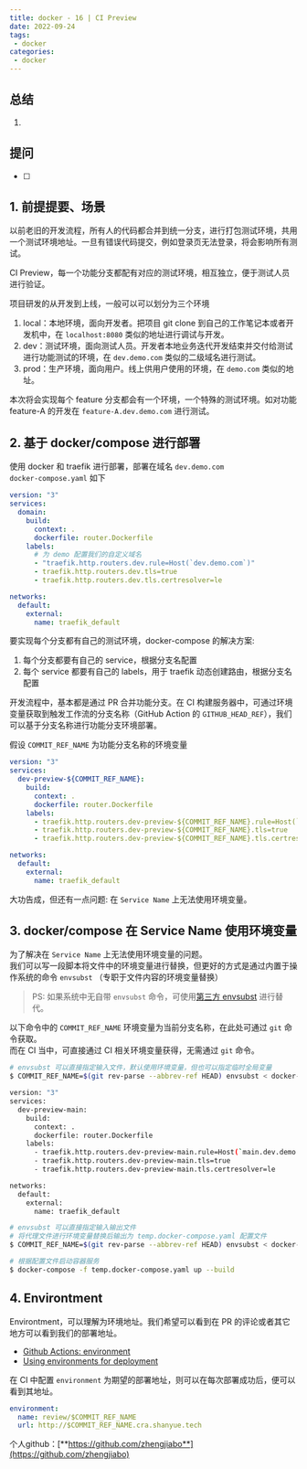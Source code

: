 ```yaml
---
title: docker - 16 | CI Preview
date: 2022-09-24
tags:
 - docker
categories: 
 - docker
---
```

 



## 总结
1. 




<!-- ## 疑问
- [ ]  -->




## 提问
- [ ] 





## 1. 前提提要、场景
以前老旧的开发流程，所有人的代码都合并到统一分支，进行打包测试环境，共用一个测试环境地址。一旦有错误代码提交，例如登录页无法登录，将会影响所有测试。      

CI Preview，每一个功能分支都配有对应的测试环境，相互独立，便于测试人员进行验证。

项目研发的从开发到上线，一般可以可以划分为三个环境
1. local：本地环境，面向开发者。把项目 git clone 到自己的工作笔记本或者开发机中，在 `localhost:8080` 类似的地址进行调试与开发。
2. dev：测试环境，面向测试人员。开发者本地业务迭代开发结束并交付给测试进行功能测试的环境，在 `dev.demo.com` 类似的二级域名进行测试。
3. prod：生产环境，面向用户。线上供用户使用的环境，在 `demo.com` 类似的地址。

本次将会实现每个 feature 分支都会有一个环境，一个特殊的测试环境。如对功能 feature-A 的开发在 `feature-A.dev.demo.com` 进行测试。




## 2. 基于 docker/compose 进行部署
使用 docker 和 traefik 进行部署，部署在域名 `dev.demo.com`        
`docker-compose.yaml` 如下
```yml
version: "3"
services:
  domain:
    build:
      context: .
      dockerfile: router.Dockerfile
    labels:
      # 为 demo 配置我们的自定义域名
      - "traefik.http.routers.dev.rule=Host(`dev.demo.com`)"
      - traefik.http.routers.dev.tls=true
      - traefik.http.routers.dev.tls.certresolver=le

networks:
  default:
    external:
      name: traefik_default
```
要实现每个分支都有自己的测试环境，docker-compose 的解决方案:
1. 每个分支都要有自己的 service，根据分支名配置
2. 每个 service 都要有自己的 labels，用于 traefik 动态创建路由，根据分支名配置

开发流程中，基本都是通过 PR 合并功能分支。在 CI 构建服务器中，可通过环境变量获取到触发工作流的分支名称（GitHub Action 的 `GITHUB_HEAD_REF`），我们可以基于分支名称进行功能分支环境部署。

假设 `COMMIT_REF_NAME` 为功能分支名称的环境变量
```yml
version: "3"
services:
  dev-preview-${COMMIT_REF_NAME}:
    build:
      context: .
      dockerfile: router.Dockerfile
    labels:
      - traefik.http.routers.dev-preview-${COMMIT_REF_NAME}.rule=Host(`${COMMIT_REF_NAME}.dev.demo.com`)
      - traefik.http.routers.dev-preview-${COMMIT_REF_NAME}.tls=true
      - traefik.http.routers.dev-preview-${COMMIT_REF_NAME}.tls.certresolver=le

networks:
  default:
    external:
      name: traefik_default
```

大功告成，但还有一点问题: 在 `Service Name` 上无法使用环境变量。       





## 3. docker/compose 在 Service Name 使用环境变量
为了解决在 `Service Name` 上无法使用环境变量的问题。       
我们可以写一段脚本将文件中的环境变量进行替换，但更好的方式是通过内置于操作系统的命令 `envsubst` （专职于文件内容的环境变量替换）

> PS: 如果系统中无自带 `envsubst` 命令，可使用[第三方 envsubst](https://github.com/a8m/envsubst) 进行替代。

以下命令中的 `COMMIT_REF_NAME` 环境变量为当前分支名称，在此处可通过 `git` 命令获取。       
而在 CI 当中，可直接通过 CI 相关环境变量获得，无需通过 `git` 命令。

```bash
# envsubst 可以直接指定输入文件，默认使用环境变量，但也可以指定临时全局变量
$ COMMIT_REF_NAME=$(git rev-parse --abbrev-ref HEAD) envsubst < docker-compose.yaml

version: "3"
services:
  dev-preview-main:
    build:
      context: .
      dockerfile: router.Dockerfile
    labels:
      - traefik.http.routers.dev-preview-main.rule=Host(`main.dev.demo.com`)
      - traefik.http.routers.dev-preview-main.tls=true
      - traefik.http.routers.dev-preview-main.tls.certresolver=le

networks:
  default:
    external:
      name: traefik_default

# envsubst 可以直接指定输入输出文件
# 将代理文件进行环境变量替换后输出为 temp.docker-compose.yaml 配置文件
$ COMMIT_REF_NAME=$(git rev-parse --abbrev-ref HEAD) envsubst < docker-compose.yaml > temp.docker-compose.yaml

# 根据配置文件启动容器服务
$ docker-compose -f temp.docker-compose.yaml up --build
```



## 4. Environtment
Environtment，可以理解为环境地址。我们希望可以看到在 PR 的评论或者其它地方可以看到我们的部署地址。
- [Github Actions: environment](https://docs.github.com/en/actions/using-workflows/workflow-syntax-for-github-actions#jobsjob_idenvironment)
- [Using environments for deployment](https://docs.github.com/en/actions/deployment/targeting-different-environments/using-environments-for-deployment)

在 CI 中配置 `environment` 为期望的部署地址，则可以在每次部署成功后，便可以看到其地址。

```yaml
environment:
  name: review/$COMMIT_REF_NAME
  url: http://$COMMIT_REF_NAME.cra.shanyue.tech
```




<!-- ## 遗留 -->





个人github：[**https://github.com/zhengjiabo**](https://github.com/zhengjiabo) 